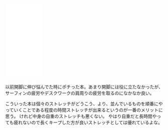 <iframe sandbox="allow-popups allow-scripts allow-modals allow-forms allow-same-origin" style="width:120px;height:240px;" marginwidth="0" marginheight="0" scrolling="no" frameborder="0" src="//rcm-fe.amazon-adsystem.com/e/cm?lt1=_blank&bc1=000000&IS2=1&bg1=FFFFFF&fc1=000000&lc1=0000FF&t=karino203-22&language=ja_JP&o=9&p=8&l=as4&m=amazon&f=ifr&ref=as_ss_li_til&asins=B06ZZ1T1ZG&linkId=c1da73c73585c71cb77800b4ca53ee48"></iframe>

以前開脚に伸び悩んでた時にポチった本。あまり開脚には役に立たなかったが、
サーフィンの疲労やデスクワークの肩周りの疲労を取るのになかなか良い。

こういった本は個々のストレッチがどうこう、より、並んでいるものを順番にやっていくことである程度の時間ストレッチが出来るというのが一番のメリットに思う。
けれど中身の自重のストレッチも悪くない。
やはり自重だと長時間やっても疲れないので長くキープした方が良いストレッチとしては優れているよな。